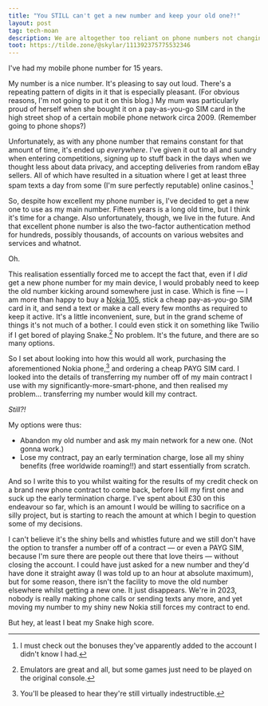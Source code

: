 ```yaml
---
title: "You STILL can't get a new number and keep your old one?!"
layout: post
tag: tech-moan
description: We are altogether too reliant on phone numbers not changing, which sucks when you want to change them
toot: https://tilde.zone/@skylar/111392375775532346
---
```


I've had my mobile phone number for 15 years.

My number is a nice number. It's pleasing to say out loud. There's a repeating pattern of digits in it that is especially pleasant. (For obvious reasons, I'm not going to put it on this blog.) My mum was particularly proud of herself when she bought it on a pay-as-you-go SIM card in the high street shop of a certain mobile phone network circa 2009. (Remember going to phone shops?)

Unfortunately, as with any phone number that remains constant for that amount of time, it's ended up *everywhere*. I've given it out to all and sundry when entering competitions, signing up to stuff back in the days when we thought less about data privacy, and accepting deliveries from random eBay sellers. All of which have resulted in a situation where I get at least three spam texts a day from some (I'm sure perfectly reputable) online casinos.[^1]

So, despite how excellent my phone number is, I've decided to get a new one to use as my main number. Fifteen years is a long old time, but I think it's time for a change. Also unfortunately, though, we live in the future. And that excellent phone number is also the two-factor authentication method for hundreds, possibly thousands, of accounts on various websites and services and whatnot.

Oh.

This realisation essentially forced me to accept the fact that, even if I *did* get a new phone number for my main device, I would probably need to keep the old number kicking around somewhere just in case. Which is fine — I am more than happy to buy a [Nokia 105](https://amzn.to/46bqaVI), stick a cheap pay-as-you-go SIM card in it, and send a text or make a call every few months as required to keep it active. It's a little inconvenient, sure, but in the grand scheme of things it's not much of a bother. I could even stick it on something like Twilio if I get bored of playing Snake.[^2] No problem. It's the future, and there are so many options.

So I set about looking into how this would all work, purchasing the aforementioned Nokia phone,[^3] and ordering a cheap PAYG SIM card. I looked into the details of transferring my number off of my main contract I use with my significantly-more-smart-phone, and then realised my problem... transferring my number would kill my contract.

*Still?!*

My options were thus:
* Abandon my old number and ask my main network for a new one. (Not gonna work.)
* Lose my contract, pay an early termination charge, lose all my shiny benefits (free worldwide roaming!!) and start essentially from scratch.

And so I write this to you whilst waiting for the results of my credit check on a brand new phone contract to come back, before I kill my first one and suck up the early termination charge. I've spent about £30 on this endeavour so far, which is an amount I would be willing to sacrifice on a silly project, but is starting to reach the amount at which I begin to question some of my decisions.

I can't believe it's the shiny bells and whistles future and we still don't have the option to transfer a number off of a contract — or even a PAYG SIM, because I'm sure there are people out there that love theirs — without closing the account. I could have just asked for a new number and they'd have done it straight away (I was told up to an hour at absolute maximum), but for some reason, there isn't the facility to move the old number elsewhere whilst getting a new one. It just disappears. We're in 2023, nobody is really making phone calls or sending texts any more, and yet moving my number to my shiny new Nokia still forces my contract to end.

But hey, at least I beat my Snake high score.


[^1]: I must check out the bonuses they've apparently added to the account I didn't know I had.
[^2]: Emulators are great and all, but some games just need to be played on the original console.
[^3]: You'll be pleased to hear they're still virtually indestructible.
